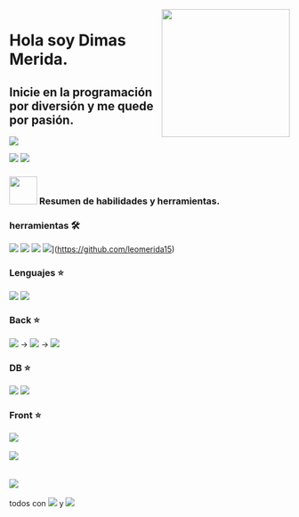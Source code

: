 <img align='right' src="https://media.giphy.com/media/M9gbBd9nbDrOTu1Mqx/giphy.gif" width="230">

# Hola soy Dimas Merida. 

## Inicie en la programación por diversión y me quede por pasión.

[![](https://img.shields.io/badge/-Gmail-white?style=flat&logo=gmail)](mailto:leomerida15@gmail.com)

[![](https://img.shields.io/badge/-GitLab-FCA121?style=flat&logo=gitlab&link=https://github.com/leomerida15)](https://gitlab.com/leomerida15) 
[![](https://img.shields.io/badge/-GitHub-181717?style=flat&logo=github&link=https://github.com/leomerida15)](https://github.com/leomerida15)

### <img src="https://media.giphy.com/media/VgCDAzcKvsR6OM0uWg/giphy.gif" width="50"> Resumen de habilidades y herramientas.

### herramientas 🛠️

![](https://img.shields.io/badge/-vscode-blue?style=flat&logo=visualstudiocode) ![](https://img.shields.io/badge/-FireBase-grey?style=flat&logo=firebase)
![](https://img.shields.io/badge/-digitalocean-9cf?style=flat&logo=digitalocean) ![](https://img.shields.io/badge/-Git-grey?style=flat&logo=git&link=https://github.com/leomerida15)](https://github.com/leomerida15) 


### Lenguajes ⭐

![](https://img.shields.io/badge/-JavaScript-black?style=flat&logo=javascript) ![](https://img.shields.io/badge/-TypeScript-9cf?style=flat&logo=typescript) 

### Back ⭐

![](https://img.shields.io/badge/-Nodejs-black?style=flat&logo=Node.js&link=https://github.com/leomerida15) 
  -> ![](https://img.shields.io/badge/-JavaScript-black?style=flat&logo=javascript)
  -> ![](https://img.shields.io/badge/-TypeScript-9cf?style=flat&logo=typescript) 
  
### DB ⭐
![](https://img.shields.io/badge/-MongoDB-grey?style=flat&logo=mongodb) 
![](https://img.shields.io/badge/-MongoDB-9cf?style=flat&logo=postgresql) 

### Front ⭐
![](https://img.shields.io/badge/-React.JS-grey?style=flat&logo=react) 
<br/>
<br/>
![](https://img.shields.io/badge/-Angular-red?style=flat&logo=Angular)  
<br/>
<br/>
![](https://img.shields.io/badge/-Vue.JS-grey?style=flat&logo=vue.js)    
<br/>
todos con ![](https://img.shields.io/badge/-JavaScript-black?style=flat&logo=javascript) y ![](https://img.shields.io/badge/-TypeScript-9cf?style=flat&logo=typescript) 
